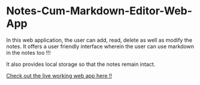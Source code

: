 # Notes-Cum-Markdown-Editor-Web-App
In this web application, the user can add, read, delete as well as modify the notes. It offers a user friendly interface wherein the user can use markdown in the notes too !!!  

It also provides local storage so that the notes remain intact.  

[Check out the live working web app here !!](https://shreya-bhatia.github.io/Notes-Cum-Markdown-Editor-Web-App/)
